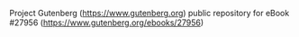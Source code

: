 Project Gutenberg (https://www.gutenberg.org) public repository for eBook #27956 (https://www.gutenberg.org/ebooks/27956)
